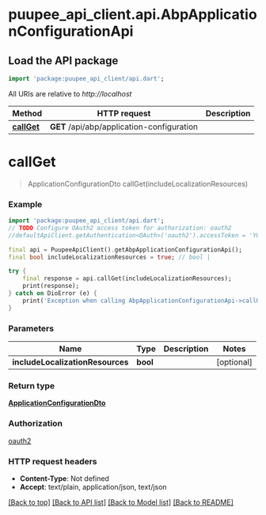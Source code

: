 # puupee_api_client.api.AbpApplicationConfigurationApi

## Load the API package
```dart
import 'package:puupee_api_client/api.dart';
```

All URIs are relative to *http://localhost*

Method | HTTP request | Description
------------- | ------------- | -------------
[**callGet**](AbpApplicationConfigurationApi.md#callget) | **GET** /api/abp/application-configuration | 


# **callGet**
> ApplicationConfigurationDto callGet(includeLocalizationResources)



### Example
```dart
import 'package:puupee_api_client/api.dart';
// TODO Configure OAuth2 access token for authorization: oauth2
//defaultApiClient.getAuthentication<OAuth>('oauth2').accessToken = 'YOUR_ACCESS_TOKEN';

final api = PuupeeApiClient().getAbpApplicationConfigurationApi();
final bool includeLocalizationResources = true; // bool | 

try {
    final response = api.callGet(includeLocalizationResources);
    print(response);
} catch on DioError (e) {
    print('Exception when calling AbpApplicationConfigurationApi->callGet: $e\n');
}
```

### Parameters

Name | Type | Description  | Notes
------------- | ------------- | ------------- | -------------
 **includeLocalizationResources** | **bool**|  | [optional] 

### Return type

[**ApplicationConfigurationDto**](ApplicationConfigurationDto.md)

### Authorization

[oauth2](../README.md#oauth2)

### HTTP request headers

 - **Content-Type**: Not defined
 - **Accept**: text/plain, application/json, text/json

[[Back to top]](#) [[Back to API list]](../README.md#documentation-for-api-endpoints) [[Back to Model list]](../README.md#documentation-for-models) [[Back to README]](../README.md)

